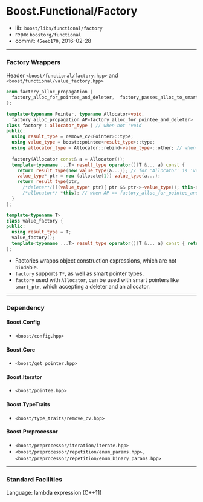 # Boost.Functional/Factory

* lib: `boost/libs/functional/factory`
* repo: `boostorg/functional`
* commit: `45eeb170`, 2016-02-28

------
### Factory Wrappers

Header `<boost/functional/factory.hpp>` and `<boost/functional/value_factory.hpp>`

```c++
enum factory_alloc_propagation {
  factory_alloc_for_pointee_and_deleter,  factory_passes_alloc_to_smart_pointer
};

template<typename Pointer, typename Allocator=void,
  factory_alloc_propagation AP=factory_alloc_for_pointee_and_deleter>
class factory : allocator_type { // when not 'void'
public:
  using result_type = remove_cv<Pointer>::type;
  using value_type = boost::pointee<result_type>::type;
  using allocator_type = Allocator::rebind<value_type>::other; // when not 'void'
  
  factory(Allocator const& a = Allocator());
  template<typename ...T> result_type operator()(T &... a) const {
    return result_type(new value_type(a...)); // for 'Allocator' is 'void'
    value_type* ptr = new (allocate(1)) value_type(a...);
    return result_type(ptr,
      /*deleter*/[](value_type* ptr){ ptr && ptr->~value_type(); this->deallocate(ptr, 1); },
      /*allocator*/ *this); // when AP == factory_alloc_for_pointee_and_deleter
  }
};

template<typename T>
class value_factory {
public:
  using result_type = T;
  value_factory();
  template<typename ...T> result_type operator()(T &... a) const { return T(a...); }
};
```

* Factories wrapps object construction expressions, which are not `bind`able.
* `factory` supports `T*`, as well as smart pointer types.
* `factory` used with `Allocator`, can be used with smart pointers like `smart_ptr`, which accepting
  a deleter and an allocator.

------
### Dependency

#### Boost.Config

* `<boost/config.hpp>`

#### Boost.Core

* `<boost/get_pointer.hpp>`

#### Boost.Iterator

* `<boost/pointee.hpp>`

#### Boost.TypeTraits

* `<boost/type_traits/remove_cv.hpp>`

#### Boost.Preprocessor

* `<boost/preprocessor/iteration/iterate.hpp>`
* `<boost/preprocessor/repetition/enum_params.hpp>`, `<boost/preprocessor/repetition/enum_binary_params.hpp>`

------
### Standard Facilities

Language: lambda expression (C++11)
